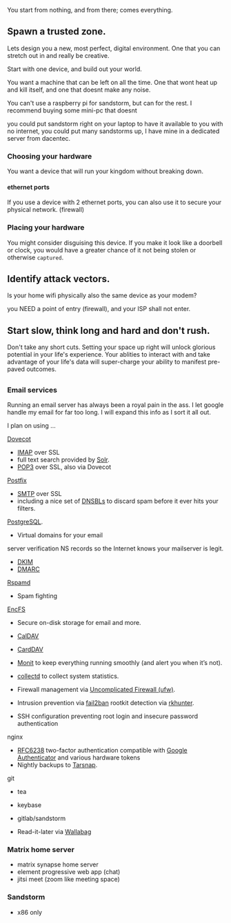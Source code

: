 
You start from nothing, and from there; comes everything.

## Spawn a trusted zone.

Lets design you a new, most perfect, digital environment.  One that you can stretch out in and really be creative.

Start with one device, and build out your world. 

You want a machine that can be left on all the time.  One that wont heat up and kill itself, and one that doesnt make any noise. 

You can't use a raspberry pi for sandstorm, but can for the rest.  I recommend buying some mini-pc that doesnt

you could put sandstorm right on your laptop to have it available to you with no internet,
you could put many sandstorms up,  I have mine in a dedicated server from dacentec.

### Choosing your hardware

You want a device that will run your kingdom without breaking down. 

#### ethernet ports
If you use a device with 2 ethernet ports, you can also use it to secure your physical network. (firewall)


### Placing your hardware

You might consider disguising this device.  If you make it look like a doorbell or clock, you would 
have a greater chance of it not being stolen or otherwise `captured`.



## Identify attack vectors.

Is your home wifi physically also the same device as your modem?

you NEED a point of entry (firewall), and your ISP shall not enter. 



## Start slow, think long and hard and don't rush.

Don't take any short cuts.  Setting your space up right will unlock glorious potential in your life's experience.   Your ablities to interact with and take advantage of your life's data will super-charge your ability to manifest pre-paved outcomes.


## 

### Email services

Running an email server has always been a royal pain in the ass.  I let google handle my email for far too long.  I will expand this info as I sort it all out.

I plan on using ...


[Dovecot](http://dovecot.org/)
-   [IMAP](https://en.wikipedia.org/wiki/Internet_Message_Access_Protocol) over SSL
- 	full text search provided by [Solr](https://lucene.apache.org/solr/).
-   [POP3](https://en.wikipedia.org/wiki/Post_Office_Protocol) over SSL, also via Dovecot


[Postfix](https://www.postfix.org/)
-   [SMTP](https://en.wikipedia.org/wiki/Simple_Mail_Transfer_Protocol) over SSL 
-  	including a nice set of [DNSBLs](https://en.wikipedia.org/wiki/DNSBL) to discard spam before it ever hits your filters.


[PostgreSQL](http://www.postgresql.org/).
-   Virtual domains for your email



server verification NS records so the Internet knows your mailserver is legit.
- 	[DKIM](http://www.dkim.org/)
- 	[DMARC](http://www.dmarc.org/) 

[Rspamd](https://www.rspamd.com/)
- 	Spam fighting

[EncFS](http://www.arg0.net/encfs)
-   Secure on-disk storage for email and more.

-   [CalDAV](https://en.wikipedia.org/wiki/CalDAV) 
-   [CardDAV](https://en.wikipedia.org/wiki/CardDAV) 


-   [Monit](http://mmonit.com/monit/) to keep everything running smoothly (and alert you when it’s not).
-   [collectd](http://collectd.org/) to collect system statistics.

-   Firewall management via [Uncomplicated Firewall (ufw)](https://wiki.ubuntu.com/UncomplicatedFirewall).
-   Intrusion prevention via [fail2ban](http://www.fail2ban.org/)
rootkit detection via [rkhunter](http://rkhunter.sourceforge.net).
-   SSH configuration preventing root login and insecure password authentication

nginx

-   [RFC6238](http://tools.ietf.org/html/rfc6238) two-factor authentication compatible with [Google Authenticator](http://en.wikipedia.org/wiki/Google_Authenticator) and various hardware tokens
-   Nightly backups to [Tarsnap](https://www.tarsnap.com/).

git
- tea
- keybase
- gitlab/sandstorm

-   Read-it-later via [Wallabag](https://www.wallabag.org/)


### Matrix home server

- matrix synapse home server
- element progressive web app (chat)
- jitsi meet (zoom like meeting space)


### Sandstorm 
- x86 only
